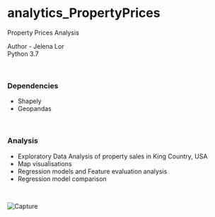 # analytics_PropertyPrices
Property Prices Analysis


Author - Jelena Lor <br>
Python 3.7 <br>

<br>

### Dependencies

- Shapely
- Geopandas

<br>

### Analysis

 - Exploratory Data Analysis of property sales in King Country, USA 
 - Map visualisations
 - Regression models and Feature evaluation analysis
 - Regression model comparison


<br>

![Capture](https://user-images.githubusercontent.com/31029142/61395607-d80e8580-a893-11e9-9e8d-31b3af0419ce.PNG)


